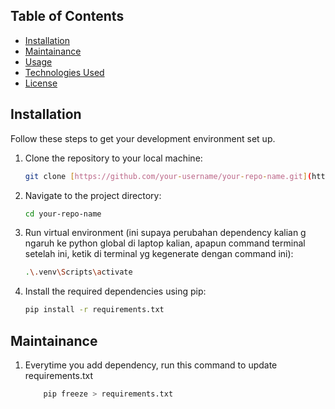 ## Table of Contents
- [Installation](#installation)
- [Maintainance](#maintainance)
- [Usage](#usage)
- [Technologies Used](#technologies-used)
- [License](#license)

## Installation

Follow these steps to get your development environment set up.

1.  Clone the repository to your local machine:
    ```bash
    git clone [https://github.com/your-username/your-repo-name.git](https://github.com/your-username/your-repo-name.git)
    ```
2.  Navigate to the project directory:
    ```bash
    cd your-repo-name
    ```
3.  Run virtual environment (ini supaya perubahan dependency kalian g ngaruh ke python global di laptop kalian, 
    apapun command terminal setelah ini, ketik di terminal yg kegenerate dengan command ini):
    ```bash
    .\.venv\Scripts\activate
    ```
4. Install the required dependencies using pip:
    ```bash
    pip install -r requirements.txt
    ```



## Maintainance

1.  Everytime you add dependency, run this command to update requirements.txt
    ```bash
        pip freeze > requirements.txt
    ```